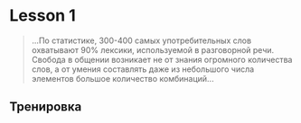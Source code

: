 <script lang="ts" setup>
import QuestionFormList from '../components/QuestionFormList.vue'
import { data } from './1.json'
</script>

# Lesson 1

> ...По статистике, 300-400 самых употребительных
> слов охватывают 90% лексики, используемой
> в разговорной речи. Свобода в общении возникает
> не от знания огромного количества слов,
> а от умения составлять даже из небольшого числа
> элементов большое количество комбинаций...

<!--
## Алгоритм глагола в английском языке

:::tip
В каждом языке есть свой алгоритм использования глаголов, то есть слов,
означающих действие.
:::

Начнём с форм глагола, наиболее употребительных в английском языке.

Любое действие происходит в **настоящем**, **будущем** или **прошедшем** времени.

При этом мы что-то **утверждаем (+)**, **отрицаем (-)** или **задаём вопрос (?)**.
Соответственно, мы получаем всего девять возможных вариантов предложений,
описывающих действие (см. таблицу).

Для каждого из этих девяти вариантов установлен свой строгий порядок слов
в предложении. В английском языке при нарушении этой последовательности
теряется общий смысл.

Обычный порядок слов для различных форм предложений отражён в нашей таблице.

:::tip
В качестве подлежащего мы используем личные местоимения в основной форме.
:::

| I   | you | we  | they | he  | she |
| --- | --- | --- | ---- | --- | --- |
| Я   | ты  | вы  | они  | он  | она |

- Для образования форм будущего времени используется вспомогательный
  глагол **will**. В зависимости от формы предложения меняется его место.

- Для образования вопросительной и отрицательной формы от всех глаголов
  в настоящем или прошедшем времени используется глагол **do (does, did)**.

- В отрицательных предложениях к глаголу **do** добавляется частица **not**.
  На письме и в речи часто допускается сокращение:

  **do not - don't**

  **does not - doesn't**

  **did not - didn't**

Утвердительные предложения в настоящем и прошедшем времени образуются
без вспомогательных глаголов.

<img src="../assets//table.png" />

## Правильные и неправильные глаголы

:::tip
Итак, глагол - это слово, которое обозначает действие.
:::

На вопрос **что делать?** отвечают глаголы с частицей **to**.
Это неопределённая форма глагола:
**to be** - быть **to do** - делать

По способу образования утвердительной формы прошедшего времени глаголы
делятся на правильные и неправильные.

Правильные глаголы образуют эту форму путем прибавления окончания **-d,-ed**:
**to love - loved**

Третья форма английского глагола примерно соответствует пассивной форме
русского причастия (сдела**нный**).
У правильных глаголов она совпадает с утвердительной формой прошедшего времени:
**to open** (открывать) - **opened** (открытый)

Неправильные глаголы образуют обе эти формы особыми способами, которые
следует запомнить отдельно (см. список неправильных глаголов).

**Большая часть английских глаголов относится к правильным.**

В настоящем времени в третьем лице единственного числа (он, она) в утвердительной
форме к глаголу добавляется окончание **-s,-es**:
**to want - he wants to go - she goes**

Если основа глагола заканчивается на **-у** с предыдущей гласной, то **y** изменяется на **i**:
**to study - he studies**

Когда перед **-у** стоит гласная, то к глаголу добавляется только окончание **-s**:
**to play - he plays**

Если слово в английском языке имеет окончание **-ing** - это соответствует
окончанию **-щий** в русском причастии (активная форма - дела**ющий**) и означает,
что действие происходит в определённый момент:
**running man** - бегущий человек

<img src="../assets/incorrect-form-table.png" />
<br />
<img src="../assets/all-form-table.png" />
<br />
<img src="../assets/all-form-table-2.png" />

<br /> -->

## Тренировка

<QuestionFormList :data="data" />
